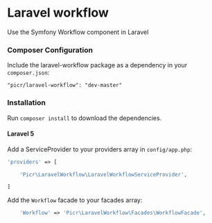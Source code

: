 # Laravel workflow

Use the Symfony Workflow component in Laravel

### Composer Configuration

Include the laravel-workflow package as a dependency in your `composer.json`:

    "picr/laravel-workflow": "dev-master"
    
### Installation

Run `composer install` to download the dependencies.

#### Laravel 5

Add a ServiceProvider to your providers array in `config/app.php`:

```php
'providers' => [

	'Picr\LaravelWorkflow\LaravelWorkflowServiceProvider',

]
```

Add the `Workflow` facade to your facades array:

```php
	'Workflow' => 'Picr\LaravelWorkflow\Facades\WorkflowFacade',
```
